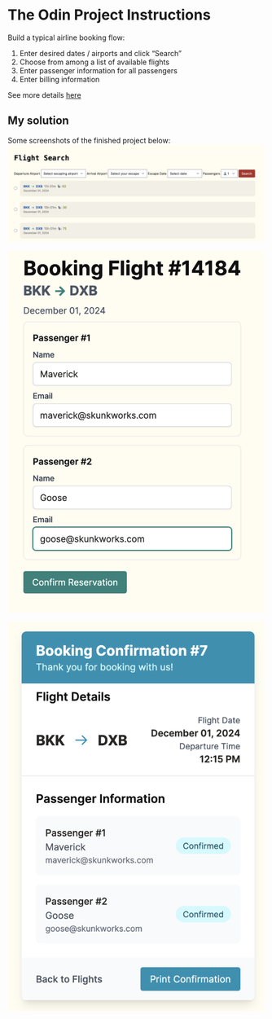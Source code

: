# The Odin Project Instructions

Build a typical airline booking flow:

  1. Enter desired dates / airports and click “Search”
  2. Choose from among a list of available flights
  3. Enter passenger information for all passengers
  4. Enter billing information

See more details [here](https://www.theodinproject.com/lessons/ruby-on-rails-flight-booker)

## My solution

Some screenshots of the finished project below:
![flight search](image.png)

![flight reservation](image-1.png)

![booking confirmation](image-2.png)
